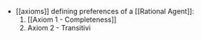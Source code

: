 - [[axioms]] defining preferences of a [[Rational Agent]]:
	1. [[Axiom 1 - Completeness]]
	2. Axiom 2 - Transitivi